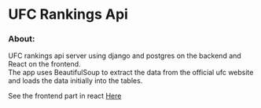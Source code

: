 # UFC Rankings Api

### About:<br />
UFC rankings api server using django and postgres on the backend and React on the frontend. <br />
The app uses BeautifulSoup to extract the data from the official ufc website and loads the data initially into the tables.

See the frontend part in react [Here](https://github.com/Azamat-Shogen/ufc_rankings_client)


